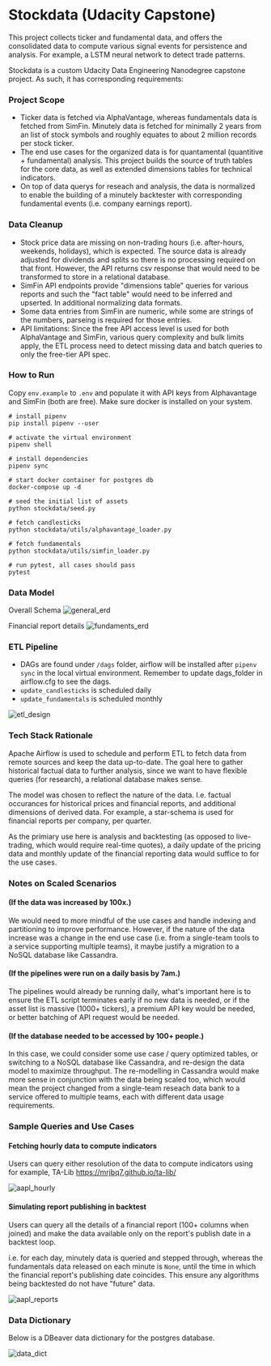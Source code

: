 # Stockdata (Udacity Capstone)

This project collects ticker and fundamental data, and offers the consolidated data to compute various signal events for persistence and analysis. For example, a LSTM neural network to detect trade patterns.

Stockdata is a custom Udacity Data Engineering Nanodegree capstone project. As such, it has corresponding requirements:

### Project Scope
* Ticker data is fetched via AlphaVantage, whereas fundamentals data is fetched from SimFin. Minutely data is fetched for minimally 2 years from an list of stock symbols and roughly equates to about 2 million records per stock ticker.
* The end use cases for the organized data is for quantamental (quantitive + fundamental) analysis. This project builds the source of truth tables for the core data, as well as extended dimensions tables for technical indicators.
* On top of data querys for reseach and analysis, the data is normalized to enable the building of a minutely backtester with corresponding fundamental events (i.e. company earnings report).

### Data Cleanup
* Stock price data are missing on non-trading hours (i.e. after-hours, weekends, holidays), which is expected. The source data is already adjusted for dividends and splits so there is no processing required on that front. However, the API returns csv response that would need to be transformed to store in a relational database.
* SimFin API endpoints provide "dimensions table" queries for various reports and such the "fact table" would need to be inferred and upserted. In additional normalizing data formats.
* Some data entries from SimFin are numeric, while some are strings of the numbers, parseing is required for those entries.
* API limitations: Since the free API access level is used for both AlphaVantage and SimFin, various query complexity and bulk limits apply, the ETL process need to detect missing data and batch queries to only the free-tier API spec.

### How to Run

Copy `env.example` to `.env` and populate it with API keys from Alphavantage and SimFin (both are free). Make sure docker is installed on your system.

```
# install pipenv
pip install pipenv --user

# activate the virtual environment
pipenv shell

# install dependencies
pipenv sync

# start docker container for postgres db
docker-compose up -d

# seed the initial list of assets
python stockdata/seed.py

# fetch candlesticks
python stockdata/utils/alphavantage_loader.py

# fetch fundamentals
python stockdata/utils/simfin_loader.py

# run pytest, all cases should pass
pytest
```

### Data Model

Overall Schema
![general_erd](images/stockdata_erd.png "Stockdata ERD")

Financial report details
![fundaments_erd](images/fundamentals_erd.png "Fundamentals ERD")

### ETL Pipeline
* DAGs are found under `/dags` folder, airflow will be installed after `pipenv sync` in the local virtual environment. Remember to update dags_folder in airflow.cfg to see the dags.
* `update_candlesticks` is scheduled daily
* `update_fundamentals` is scheduled monthly

![etl_design](images/etl_dags_design.png "ETL Design")


### Tech Stack Rationale

Apache Airflow is used to schedule and perform ETL to fetch data from remote sources and keep the data up-to-date. The goal here to gather historical factual data to further analysis, since we want to have flexible queries (for research), a relational database makes sense.

The model was chosen to reflect the nature of the data. I.e. factual occurances for historical prices and financial reports, and additional dimensions of derived data. For example, a star-schema is used for financial reports per company, per quarter.

As the primiary use here is analysis and backtesting (as opposed to live-trading, which would require real-time quotes), a daily update of the pricing data and monthly update of the financial reporting data would suffice to for the use cases.

### Notes on Scaled Scenarios

#### (If the data was increased by 100x.)

We would need to more mindful of the use cases and handle indexing and partitioning to improve performance. However, if the nature of the data increase was a change in the end use case (i.e. from a single-team tools to a service supporting multiple teams), it maybe justify a migration to a NoSQL database like Cassandra.

#### (If the pipelines were run on a daily basis by 7am.)

The pipelines would already be running daily, what's important here is to ensure the ETL script terminates early if no new data is needed, or if the asset list is massive (1000+ tickers), a premium API key would be needed, or better batching of API request would be needed. 

#### (If the database needed to be accessed by 100+ people.)

In this case, we could consider some use case / query optimized tables, or switching to a NoSQL database like Cassandra, and re-design the data model to maximize throughput. The re-modelling in Cassandra would make more sense in conjunction with the data being scaled too, which would mean the project changed from a single-team reseach data bank to a service offered to multiple teams, each with different data usage requirements.

### Sample Queries and Use Cases

#### Fetching hourly data to compute indicators

Users can query either resolution of the data to compute indicators using for example, TA-Lib https://mrjbq7.github.io/ta-lib/

![aapl_hourly](images/get_hourly_candles.png "AAPL Hourly")

#### Simulating report publishing in backtest

Users can query all the details of a financial report (100+ columns when joined) and make the data available only on the report's publish date in a backtest loop.

i.e. for each day, minutely data is queried and stepped through, whereas the fundamentals data released on each minute is `None`, until the time in which the financial report's publishing date coincides. This ensure any algorithms being backtested do not have "future" data.

![aapl_reports](images/get_fundamentals.png "AAPL Reports")

### Data Dictionary

Below is a DBeaver data dictionary for the postgres database.

![data_dict](images/data_dictionary.png "Data Dictionary")